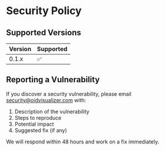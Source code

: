 # Security Policy

## Supported Versions

| Version | Supported          |
| ------- | ------------------ |
| 0.1.x   | :white_check_mark: |

## Reporting a Vulnerability

If you discover a security vulnerability, please email security@oidvisualizer.com with:

1. Description of the vulnerability
2. Steps to reproduce
3. Potential impact
4. Suggested fix (if any)

We will respond within 48 hours and work on a fix immediately.
